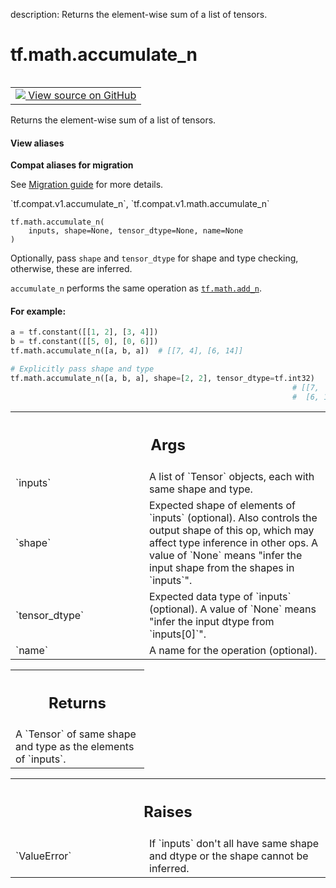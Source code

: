 description: Returns the element-wise sum of a list of tensors.

<div itemscope itemtype="http://developers.google.com/ReferenceObject">
<meta itemprop="name" content="tf.math.accumulate_n" />
<meta itemprop="path" content="Stable" />
</div>

# tf.math.accumulate_n

<!-- Insert buttons and diff -->

<table class="tfo-notebook-buttons tfo-api nocontent" align="left">
<td>
  <a target="_blank" href="https://github.com/tensorflow/tensorflow/blob/r2.2/tensorflow/python/ops/math_ops.py#L3242-L3310">
    <img src="https://www.tensorflow.org/images/GitHub-Mark-32px.png" />
    View source on GitHub
  </a>
</td>
</table>



Returns the element-wise sum of a list of tensors.

<section class="expandable">
  <h4 class="showalways">View aliases</h4>
  <p>
<b>Compat aliases for migration</b>
<p>See
<a href="https://www.tensorflow.org/guide/migrate">Migration guide</a> for
more details.</p>
<p>`tf.compat.v1.accumulate_n`, `tf.compat.v1.math.accumulate_n`</p>
</p>
</section>

<pre class="devsite-click-to-copy prettyprint lang-py tfo-signature-link">
<code>tf.math.accumulate_n(
    inputs, shape=None, tensor_dtype=None, name=None
)
</code></pre>



<!-- Placeholder for "Used in" -->

Optionally, pass `shape` and `tensor_dtype` for shape and type checking,
otherwise, these are inferred.

`accumulate_n` performs the same operation as <a href="../../tf/math/add_n.md"><code>tf.math.add_n</code></a>.

#### For example:



```python
a = tf.constant([[1, 2], [3, 4]])
b = tf.constant([[5, 0], [0, 6]])
tf.math.accumulate_n([a, b, a])  # [[7, 4], [6, 14]]

# Explicitly pass shape and type
tf.math.accumulate_n([a, b, a], shape=[2, 2], tensor_dtype=tf.int32)
                                                               # [[7,  4],
                                                               #  [6, 14]]
```

<!-- Tabular view -->
 <table class="responsive fixed orange">
<colgroup><col width="214px"><col></colgroup>
<tr><th colspan="2"><h2 class="add-link">Args</h2></th></tr>

<tr>
<td>
`inputs`
</td>
<td>
A list of `Tensor` objects, each with same shape and type.
</td>
</tr><tr>
<td>
`shape`
</td>
<td>
Expected shape of elements of `inputs` (optional). Also controls the
output shape of this op, which may affect type inference in other ops. A
value of `None` means "infer the input shape from the shapes in `inputs`".
</td>
</tr><tr>
<td>
`tensor_dtype`
</td>
<td>
Expected data type of `inputs` (optional). A value of `None`
means "infer the input dtype from `inputs[0]`".
</td>
</tr><tr>
<td>
`name`
</td>
<td>
A name for the operation (optional).
</td>
</tr>
</table>



<!-- Tabular view -->
 <table class="responsive fixed orange">
<colgroup><col width="214px"><col></colgroup>
<tr><th colspan="2"><h2 class="add-link">Returns</h2></th></tr>
<tr class="alt">
<td colspan="2">
A `Tensor` of same shape and type as the elements of `inputs`.
</td>
</tr>

</table>



<!-- Tabular view -->
 <table class="responsive fixed orange">
<colgroup><col width="214px"><col></colgroup>
<tr><th colspan="2"><h2 class="add-link">Raises</h2></th></tr>

<tr>
<td>
`ValueError`
</td>
<td>
If `inputs` don't all have same shape and dtype or the shape
cannot be inferred.
</td>
</tr>
</table>

